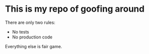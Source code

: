 # This is my repo of goofing around

There are only two rules:

* No tests
* No production code

Everything else is fair game.
